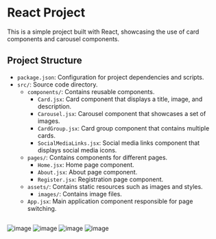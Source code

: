 # React Project

This is a simple project built with React, showcasing the use of card components and carousel components. 

## Project Structure
- `package.json`: Configuration for project dependencies and scripts.
- `src/`: Source code directory.
  - `components/`: Contains reusable components.
    - `Card.jsx`: Card component that displays a title, image, and description.
    - `Carousel.jsx`: Carousel component that showcases a set of images.
    - `CardGroup.jsx`: Card group component that contains multiple cards.
    - `SocialMediaLinks.jsx`: Social media links component that displays social media icons.
  - `pages/`: Contains components for different pages.
    - `Home.jsx`: Home page component.
    - `About.jsx`: About page component.
    - `Register.jsx`: Registration page component.
  - `assets/`: Contains static resources such as images and styles.
    - `images/`: Contains image files.
  - `App.jsx`: Main application component responsible for page switching.

##
![image](https://github.com/Summer1297/Front_End/assets/113753203/df021d17-8ff9-40e9-ae78-b11c51e0e2e4)
![image](https://github.com/Summer1297/Front_End/assets/113753203/e8642070-a6f1-4d39-8adb-b7efc1f067bc)
![image](https://github.com/Summer1297/Front_End/assets/113753203/e20cc4fb-8cd0-4773-bda2-59c9b3075506)
![image](https://github.com/Summer1297/Front_End/assets/113753203/9d1a7b49-2bda-49e7-baf8-130f07ab2b8e)

